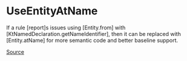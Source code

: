 # UseEntityAtName

If a rule [report]s issues using [Entity.from] with [KtNamedDeclaration.getNameIdentifier],
then it can be replaced with [Entity.atName] for more semantic code and better baseline support.


[Source](https://detekt.dev/docs/rules/ruleauthors#useentityatname)
